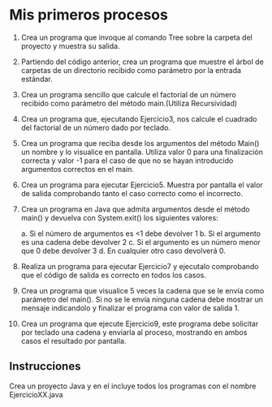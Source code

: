 # Mis primeros procesos

1.	Crea un programa que invoque al comando Tree sobre la carpeta del proyecto y muestra su salida.

2.	Partiendo del código anterior, crea un programa que muestre el árbol de carpetas de un directorio recibido como parámetro por la entrada estándar. 

3.	Crea un programa sencillo que calcule el factorial de un número recibido como parámetro del método main.(Utiliza Recursividad)

4.	Crea un programa que, ejecutando Ejercicio3, nos calcule el cuadrado del factorial de un número dado por teclado.

5.	Crea un programa que reciba desde los argumentos del método Main() un nombre y lo visualice en pantalla. Utiliza valor 0 para una finalización correcta y valor -1 para el caso de que no se hayan introducido argumentos correctos en el main.

6.	Crea un programa para ejecutar Ejercicio5. Muestra por pantalla el valor de salida comprobando tanto el caso correcto como el incorrecto.

7.	Crea un programa en Java que admita argumentos desde el método main() y devuelva con System.exit() los siguientes valores:

    a.	Si el número de argumentos es <1 debe devolver 1
    b.	Si el argumento es una cadena debe devolver 2
    c.	Si el argumento es un número menor que 0 debe devolver 3
    d.	En cualquier otro caso devolverá 0.

8.	Realiza un programa para ejecutar Ejercicio7 y ejecutalo comprobando que el código de salida es correcto en todos los casos.

9.  Crea un programa que visualice 5 veces la cadena que se le envía como parámetro del main(). Si no se le envía ninguna cadena debe mostrar un mensaje indicandolo y finalizar el programa con valor de salida 1.

10. Crea un programa que ejecute Ejercicio9, este programa debe solicitar por teclado una cadena y enviarla al proceso, mostrando en ambos casos el resultado por pantalla.

## Instrucciones

Crea un proyecto Java y en el incluye todos los programas con el nombre EjercicioXX.java
